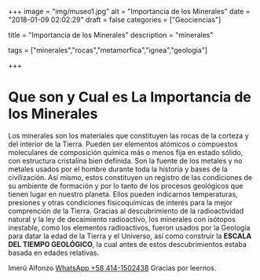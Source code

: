 +++
image = "img/museo1.jpg" 
alt = "Importancia de los Minerales" 
date = "2018-01-09 02:02:29"
draft = false 
categories = ["Geociencias"]

title = "Importancia de los Minerales" 
description = "minerales" 

tags = ["minerales","rocas","metamorfica","ignea","geologia"]

+++
# Que son y Cual es La Importancia de los Minerales
Los minerales son los materiales que constituyen las rocas de la corteza y del interior de la Tierra. Pueden ser elementos atómicos o compuestos moleculares de composición química más o menos fija en estado sólido, con estructura cristalina bien definida. Son la fuente de los metales y no metales usados por el hombre durante toda la historia y bases de la civilización. Así­ mismo, estos constituyen un registro de las condiciones de su ambiente de formación y por lo tanto de los procesos geológicos que tienen lugar en nuestro planeta. Ellos pueden indicarnos temperaturas, presiones y otras condiciones fisicoquí­micas de interés para la mejor comprención de la Tierra. Gracias al descubrimiento de la radioactividad natural y la ley de decaimiento radioactivo, los minerales con isótopos inestable, como los elementos radioactivos, fueron usados por la Geologí­a para datar la edad de la Tierra y el Universo, así­ como construir la **ESCALA DEL TIEMPO GEOLÓGICO**, la cual antes de estos descubrimientos estaba basada en edades relativas.

Imerú Alfonzo [WhatsApp +58 414-1502438](https://wa.me/584141502438)
Gracias por leernos.
